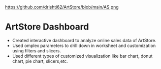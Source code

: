 https://github.com/drishti62/ArtStore/blob/main/AS.png

# ArtStore Dashboard

- Created interactive dashboard to analyze online sales data of ArtStore.
- Used omplex parameters to drill down in worksheet and customization using filters and slicers.
- Used different types of customized visualization like bar chart, donut chart, pie chart, slicers,etc.
